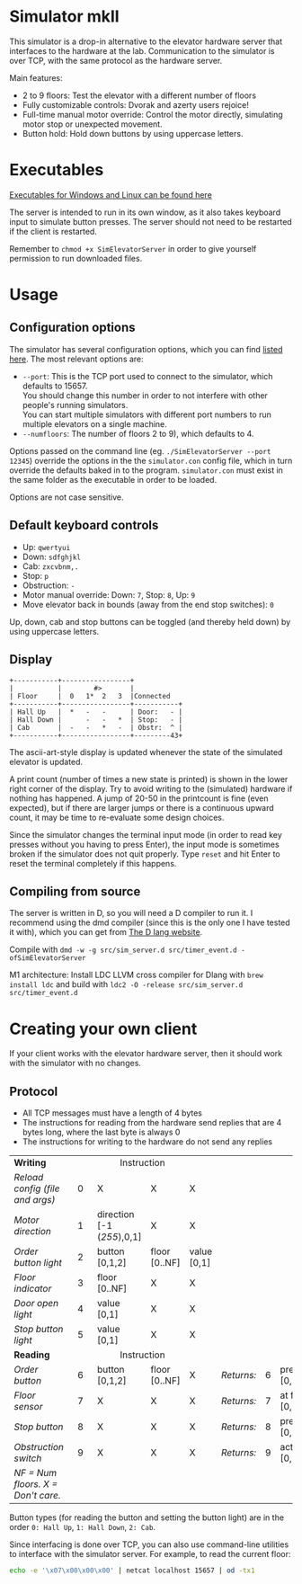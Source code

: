 Simulator mkII
==============

This simulator is a drop-in alternative to the elevator hardware server that interfaces to the hardware at the lab. Communication to the simulator is over TCP, with the same protocol as the hardware server.

Main features:
 - 2 to 9 floors: Test the elevator with a different number of floors
 - Fully customizable controls: Dvorak and azerty users rejoice!
 - Full-time manual motor override: Control the motor directly, simulating motor stop or unexpected movement.
 - Button hold: Hold down buttons by using uppercase letters.

 
Executables
===========
 
[Executables for Windows and Linux can be found here](https://github.com/TTK4145/Simulator-v2/releases/latest)
 
The server is intended to run in its own window, as it also takes keyboard input to simulate button presses. The server should not need to be restarted if the client is restarted.

Remember to `chmod +x SimElevatorServer` in order to give yourself permission to run downloaded files.
 
Usage
=====

Configuration options
---------------------

The simulator has several configuration options, which you can find [listed here](simulator.con). The most relevant options are:
 - `--port`: This is the TCP port used to connect to the simulator, which defaults to 15657.  
 You should change this number in order to not interfere with other people's running simulators.  
 You can start multiple simulators with different port numbers to run multiple elevators on a single machine.
 - `--numfloors`: The number of floors 2 to 9), which defaults to 4.
 
Options passed on the command line (eg. `./SimElevatorServer --port 12345`) override the options in the the `simulator.con` config file, which in turn override the defaults baked in to the program. `simulator.con` must exist in the same folder as the executable in order to be loaded.

Options are not case sensitive.
 

Default keyboard controls
-------------------------

 - Up: `qwertyui`
 - Down: `sdfghjkl`
 - Cab: `zxcvbnm,.`
 - Stop: `p`
 - Obstruction: `-`
 - Motor manual override: Down: `7`, Stop: `8`, Up: `9`
 - Move elevator back in bounds (away from the end stop switches): `0`

Up, down, cab and stop buttons can be toggled (and thereby held down) by using uppercase letters.


Display
-------

```
+-----------+-----------------+
|           |        #>       |
| Floor     |  0   1*  2   3  |Connected
+-----------+-----------------+-----------+
| Hall Up   |  *   -   -      | Door:   - |
| Hall Down |      -   -   *  | Stop:   - |
| Cab       |  -   -   *   -  | Obstr:  ^ |
+-----------+-----------------+---------43+
```

The ascii-art-style display is updated whenever the state of the simulated elevator is updated.

A print count (number of times a new state is printed) is shown in the lower right corner of the display. Try to avoid writing to the (simulated) hardware if nothing has happened. A jump of 20-50 in the printcount is fine (even expected), but if there are larger jumps or there is a continuous upward count, it may be time to re-evaluate some design choices.

Since the simulator changes the terminal input mode (in order to read key presses without you having to press Enter), the input mode is sometimes broken if the simulator does not quit properly. Type `reset` and hit Enter to reset the terminal completely if this happens.

Compiling from source
---------------------

The server is written in D, so you will need a D compiler to run it. I recommend using the dmd compiler (since this is the only one I have tested it with), which you can get from [The D lang website](http://dlang.org/download.html#dmd).

Compile with `dmd -w -g src/sim_server.d src/timer_event.d -ofSimElevatorServer`

M1 architecture: 
Install LDC LLVM cross compiler for Dlang with `brew install ldc`
and build with
`ldc2 -O -release src/sim_server.d src/timer_event.d`


Creating your own client
========================

If your client works with the elevator hardware server, then it should work with the simulator with no changes. 

Protocol
--------

 - All TCP messages must have a length of 4 bytes
 - The instructions for reading from the hardware send replies that are 4 bytes long, where the last byte is always 0
 - The instructions for writing to the hardware do not send any replies

<table>
    <tbody>
        <tr>
            <td><strong>Writing</strong></td>
            <td align="center" colspan="4">Instruction</td>
            <td align="center" colspan="0" rowspan="7"></td>
        </tr>
        <tr>
            <td><em>Reload config (file and args)</em></td>
            <td>&nbsp;&nbsp;0&nbsp;&nbsp;</td>
            <td>X</td>
            <td>X</td>
            <td>X</td>
        </tr>
        <tr>
            <td><em>Motor direction</em></td>
            <td>&nbsp;&nbsp;1&nbsp;&nbsp;</td>
            <td>direction<br>[-1 (<em>255</em>),0,1]</td>
            <td>X</td>
            <td>X</td>
        </tr>
        <tr>
            <td><em>Order button light</em></td>
            <td>&nbsp;&nbsp;2&nbsp;&nbsp;</td>
            <td>button<br>[0,1,2]</td>
            <td>floor<br>[0..NF]</td>
            <td>value<br>[0,1]</td>
        </tr>
        <tr>
            <td><em>Floor indicator</em></td>
            <td>&nbsp;&nbsp;3&nbsp;&nbsp;</td>
            <td>floor<br>[0..NF]</td>
            <td>X</td>
            <td>X</td>
        </tr>
        <tr>
            <td><em>Door open light</em></td>
            <td>&nbsp;&nbsp;4&nbsp;&nbsp;</td>
            <td>value<br>[0,1]</td>
            <td>X</td>
            <td>X</td>
        </tr>
        <tr>
            <td><em>Stop button light</em></td>
            <td>&nbsp;&nbsp;5&nbsp;&nbsp;</td>
            <td>value<br>[0,1]</td>
            <td>X</td>
            <td>X</td>
        </tr>
        <tr>
            <td><strong>Reading</strong></td>
            <td align="center" colspan="4">Instruction</td>
            <td></td>
            <td align="center" colspan="4">Output</td>
        </tr>
        <tr>
            <td><em>Order button</em></td>
            <td>&nbsp;&nbsp;6&nbsp;&nbsp;</td>
            <td>button<br>[0,1,2]</td>
            <td>floor<br>[0..NF]</td>
            <td>X</td>
            <td align="right"><em>Returns:</em></td>
            <td>6</td>
            <td>pressed<br>[0,1]</td>
            <td>0</td>
            <td>0</td>
        </tr>
        <tr>
            <td><em>Floor sensor</em></td>
            <td>&nbsp;&nbsp;7&nbsp;&nbsp;</td>
            <td>X</td>
            <td>X</td>
            <td>X</td>
            <td align="right"><em>Returns:</em></td>
            <td>7</td>
            <td>at floor<br>[0,1]</td>
            <td>floor<br>[0..NF]</td>
            <td>0</td>
        </tr>
        <tr>
            <td><em>Stop button</em></td>
            <td>&nbsp;&nbsp;8&nbsp;&nbsp;</td>
            <td>X</td>
            <td>X</td>
            <td>X</td>
            <td align="right"><em>Returns:</em></td>
            <td>8</td>
            <td>pressed<br>[0,1]</td>
            <td>0</td>
            <td>0</td>
        </tr>
        <tr>
            <td><em>Obstruction switch</em></td>
            <td>&nbsp;&nbsp;9&nbsp;&nbsp;</td>
            <td>X</td>
            <td>X</td>
            <td>X</td>
            <td align="right"><em>Returns:</em></td>
            <td>9</td>
            <td>active<br>[0,1]</td>
            <td>0</td>
            <td>0</td>
        </tr>
        <tr>
            <td colspan="0"><em>NF = Num floors. X = Don't care.</em></td>
        </tr>
    </tbody>
</table>

Button types (for reading the button and setting the button light) are in the order `0: Hall Up`, `1: Hall Down`, `2: Cab`.

Since interfacing is done over TCP, you can also use command-line utilities to interface with the simulator server. For example, to read the current floor:
```bash
echo -e '\x07\x00\x00\x00' | netcat localhost 15657 | od -tx1
```






